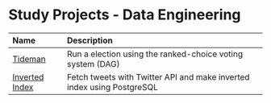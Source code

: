 # Study Projects - Data Engineering

| Name | Description |
| :--- | :---------- |
| [Tideman](tideman) | Run a election using the ranked-choice voting system (DAG)|
| [Inverted Index](tweet-inverted-index) | Fetch tweets with Twitter API and make inverted index using PostgreSQL|
